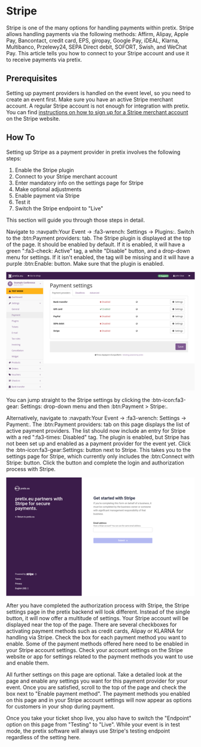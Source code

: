 # Stripe

Stripe is one of the many options for handling payments within pretix. 
Stripe allows handling payments via the following methods: 
Affirm, Alipay, Apple Pay, Bancontact, credit card, EPS, giropay, Google Pay, iDEAL, Klarna, Multibanco, Przelewy24, SEPA Direct debit, SOFORT, Swish, and WeChat Pay. 
This article tells you how to connect to your Stripe account and use it to receive payments via pretix. 

## Prerequisites

Setting up payment providers is handled on the event level, so you need to create an event first. 
Make sure you have an active Stripe merchant account. 
A regular Stripe account is not enough for integration with pretix. 
You can find [instructions on how to sign up for a Stripe merchant account](https://stripe.com/resources/more/how-to-get-a-merchant-account) on the Stripe website. 

## How To

Setting up Stripe as a payment provider in pretix involves the following steps: 

 1. Enable the Stripe plugin 
 2. Connect to your Stripe merchant account 
 3. Enter mandatory info on the settings page for Stripe
 4. Make optional adjustments
 5. Enable payment via Stripe
 6. Test it 
 7. Switch the Stripe endpoint to "Live" 

This section will guide you through those steps in detail. 

Navigate to :navpath:Your Event → :fa3-wrench: Settings → Plugins:.
Switch to the :btn:Payment providers: tab. 
The Stripe plugin is displayed at the top of the page. 
It should be enabled by default. 
If it is enabled, it will have a green ":fa3-check: Active" tag, a white "Disable" button, and a drop-down menu for settings. 
If it isn't enabled, the tag will be missing and it will have a purple :btn:Enable: button. 
Make sure that the plugin is enabled. 

![Payment settings page. The 'Payment providers' tab is open, showing a list with the following entries: bank transfer, gift card, PayPal, SEPA debit and Stripe; gift card is enabled and all other entries are disabled. All entries have 'Settings' buttons next to them.](../../assets/screens/payment-providers/payment-settings.png "Payment settings" )

You can jump straight to the Stripe settings by clicking the :btn-icon:fa3-gear: Settings: drop-down menu and then :btn:Payment > Stripe:. 

Alternatively, navigate to :navpath:Your Event → :fa3-wrench: Settings → Payment:. 
The :btn:Payment providers: tab on this page displays the list of active payment providers. 
The list should now include an entry for Stripe with a red ":fa3-times: Disabled" tag. 
The plugin is enabled, but Stripe has not been set up and enabled as a payment provider for the event yet. 
Click the :btn-icon:fa3-gear:Settings: button next to Stripe. 
This takes you to the settings page for Stripe, which currently only includes the :btn:Connect with Stripe: button. 
Click the button and complete the login and authorization process with Stripe. 

![Stripe website with the pretix logo on the left, telling you that 'pretix.eu partners with Stripe for secure payments' and a dialog on the right telling you to 'Get started with stripe'. You can enter the email address for your Stripe account below.](../../assets/screens/payment-providers/stripe-connect-account.png "Connecting to Stripe" )

After you have completed the authorization process with Stripe, the Stripe settings page in the pretix backend will look different. 
Instead of the single button, it will now offer a multitude of settings. 
Your Stripe account will be displayed near the top of the page. 
There are several checkboxes for activating payment methods such as credit cards, Alipay or KLARNA for handling via Stripe. 
Check the box for each payment method you want to enable. 
Some of the payment methods offered here need to be enabled in your Stripe account settings. 
Check your account settings on the Stripe website or app for settings related to the payment methods you want to use and enable them. 

All further settings on this page are optional. 
Take a detailed look at the page and enable any settings you want for this payment provider for your event. 
Once you are satisfied, scroll to the top of the page and check the box next to "Enable payment method". 
The payment methods you enabled on this page and in your Stripe account settings will now appear as options for customers in your shop during payment. 

Once you take your ticket shop live, you also have to switch the "Endpoint" option on this page from "Testing" to "Live". 
While your event is in test mode, the pretix software will always use Stripe's testing endpoint regardless of the setting here. 
